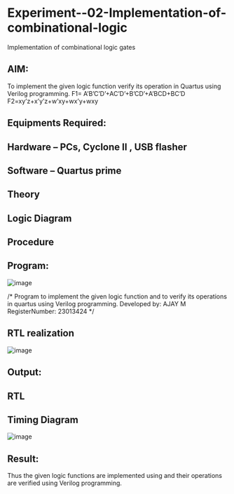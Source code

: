 # Experiment--02-Implementation-of-combinational-logic
Implementation of combinational logic gates
 
## AIM:
To implement the given logic function verify its operation in Quartus using Verilog programming.
 F1= A’B’C’D’+AC’D’+B’CD’+A’BCD+BC’D
F2=xy’z+x’y’z+w’xy+wx’y+wxy
 
 
 
## Equipments Required:
## Hardware – PCs, Cyclone II , USB flasher
## Software – Quartus prime


## Theory
 

## Logic Diagram
## Procedure
## Program:
![image](https://github.com/AjayM014/Experiment--02-Implementation-of-combinational-logic-/assets/150011759/8a93795c-db0e-43c2-ae7f-641c92ba20bd)

/*
Program to implement the given logic function and to verify its operations in quartus using Verilog programming.
Developed by: AJAY M
RegisterNumber:  23013424
*/
## RTL realization
![image](https://github.com/AjayM014/Experiment--02-Implementation-of-combinational-logic-/assets/150011759/b59f3401-0a84-416f-9a97-c6d02861b993)

## Output:

## RTL
## Timing Diagram

![image](https://github.com/AjayM014/Experiment--02-Implementation-of-combinational-logic-/assets/150011759/4be23300-1869-464a-8610-20e20d9ffad0)

## Result:
Thus the given logic functions are implemented using  and their operations are verified using Verilog programming.
